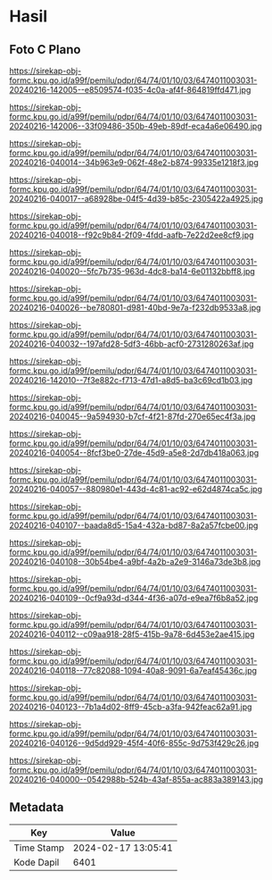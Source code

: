 # Hasil

## Foto C Plano

https://sirekap-obj-formc.kpu.go.id/a99f/pemilu/pdpr/64/74/01/10/03/6474011003031-20240216-142005--e8509574-f035-4c0a-af4f-864819ffd471.jpg

https://sirekap-obj-formc.kpu.go.id/a99f/pemilu/pdpr/64/74/01/10/03/6474011003031-20240216-142006--33f09486-350b-49eb-89df-eca4a6e06490.jpg

https://sirekap-obj-formc.kpu.go.id/a99f/pemilu/pdpr/64/74/01/10/03/6474011003031-20240216-040014--34b963e9-062f-48e2-b874-99335e1218f3.jpg

https://sirekap-obj-formc.kpu.go.id/a99f/pemilu/pdpr/64/74/01/10/03/6474011003031-20240216-040017--a68928be-04f5-4d39-b85c-2305422a4925.jpg

https://sirekap-obj-formc.kpu.go.id/a99f/pemilu/pdpr/64/74/01/10/03/6474011003031-20240216-040018--f92c9b84-2f09-4fdd-aafb-7e22d2ee8cf9.jpg

https://sirekap-obj-formc.kpu.go.id/a99f/pemilu/pdpr/64/74/01/10/03/6474011003031-20240216-040020--5fc7b735-963d-4dc8-ba14-6e01132bbff8.jpg

https://sirekap-obj-formc.kpu.go.id/a99f/pemilu/pdpr/64/74/01/10/03/6474011003031-20240216-040026--be780801-d981-40bd-9e7a-f232db9533a8.jpg

https://sirekap-obj-formc.kpu.go.id/a99f/pemilu/pdpr/64/74/01/10/03/6474011003031-20240216-040032--197afd28-5df3-46bb-acf0-2731280263af.jpg

https://sirekap-obj-formc.kpu.go.id/a99f/pemilu/pdpr/64/74/01/10/03/6474011003031-20240216-142010--7f3e882c-f713-47d1-a8d5-ba3c69cd1b03.jpg

https://sirekap-obj-formc.kpu.go.id/a99f/pemilu/pdpr/64/74/01/10/03/6474011003031-20240216-040045--9a594930-b7cf-4f21-87fd-270e65ec4f3a.jpg

https://sirekap-obj-formc.kpu.go.id/a99f/pemilu/pdpr/64/74/01/10/03/6474011003031-20240216-040054--8fcf3be0-27de-45d9-a5e8-2d7db418a063.jpg

https://sirekap-obj-formc.kpu.go.id/a99f/pemilu/pdpr/64/74/01/10/03/6474011003031-20240216-040057--880980e1-443d-4c81-ac92-e62d4874ca5c.jpg

https://sirekap-obj-formc.kpu.go.id/a99f/pemilu/pdpr/64/74/01/10/03/6474011003031-20240216-040107--baada8d5-15a4-432a-bd87-8a2a57fcbe00.jpg

https://sirekap-obj-formc.kpu.go.id/a99f/pemilu/pdpr/64/74/01/10/03/6474011003031-20240216-040108--30b54be4-a9bf-4a2b-a2e9-3146a73de3b8.jpg

https://sirekap-obj-formc.kpu.go.id/a99f/pemilu/pdpr/64/74/01/10/03/6474011003031-20240216-040109--0cf9a93d-d344-4f36-a07d-e9ea7f6b8a52.jpg

https://sirekap-obj-formc.kpu.go.id/a99f/pemilu/pdpr/64/74/01/10/03/6474011003031-20240216-040112--c09aa918-28f5-415b-9a78-6d453e2ae415.jpg

https://sirekap-obj-formc.kpu.go.id/a99f/pemilu/pdpr/64/74/01/10/03/6474011003031-20240216-040118--77c82088-1094-40a8-9091-6a7eaf45436c.jpg

https://sirekap-obj-formc.kpu.go.id/a99f/pemilu/pdpr/64/74/01/10/03/6474011003031-20240216-040123--7b1a4d02-8ff9-45cb-a3fa-942feac62a91.jpg

https://sirekap-obj-formc.kpu.go.id/a99f/pemilu/pdpr/64/74/01/10/03/6474011003031-20240216-040126--9d5dd929-45f4-40f6-855c-9d753f429c26.jpg

https://sirekap-obj-formc.kpu.go.id/a99f/pemilu/pdpr/64/74/01/10/03/6474011003031-20240216-040000--0542988b-524b-43af-855a-ac883a389143.jpg


## Metadata

| Key        | Value               |
| ---------- | ------------------- |
| Time Stamp | 2024-02-17 13:05:41 |
| Kode Dapil | 6401                |



